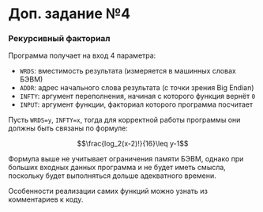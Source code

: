 # Доп. задание №4

### Рекурсивный факториал

Программа получает на вход 4 параметра:
- `WRDS`: вместимость результата (измеряется в машинных словах БЭВМ)
- `ADDR`: адрес начального слова результата (с точки зрения Big Endian)
- `INFTY`: аргумент переполнения, начиная с которого функция вернёт `0`
- `INPUT`: аргумент функции, факториал которого программа посчитает

Пусть `WRDS=y`, `INFTY=x`, тогда для корректной работы программы они должны быть связаны по формуле:

$$\frac{log_2(x-2)!}{16}\leq y-1$$

Формула выше не учитывает ограничения памяти БЭВМ, однако при больших входных данных программа и не будет иметь смысла, поскольку будет выполняться дольше адекватного времени.

Особенности реализации самих функций можно узнать из комментариев к коду.

